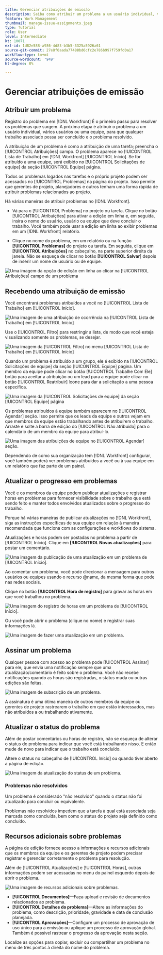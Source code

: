 ```yaml
---
title: Gerenciar atribuições de emissão
description: Saiba como atribuir um problema a um usuário individual, vários usuários ou uma equipe para que o problema seja resolvido.
feature: Work Management
thumbnail: manage-issue-assignments.jpeg
type: Tutorial
role: User
level: Intermediate
kt: 10071
exl-id: 1d82e588-a986-4d83-b3b5-3325a5926a61
source-git-commit: 27e8f0aada77488bd6cfc2e786b997f759fd0a17
workflow-type: tm+mt
source-wordcount: '949'
ht-degree: 0%

---
```


# Gerenciar atribuições de emissão

## Atribuir um problema

Registro do problema em [!DNL Workfront] É o primeiro passo para resolver os problemas que surgem. A próxima etapa é atribuir o problema a um usuário individual, vários usuários ou uma equipe, para que qualquer trabalho associado possa ser concluído e o problema resolvido.

A atribuição de um problema é como a atribuição de uma tarefa; preencha o [!UICONTROL Atribuições] campo. O problema aparece no [!UICONTROL Lista de Trabalho] em [!DNL Workfront] [!UICONTROL Início]. Se for atribuído a uma equipe, será exibido no [!UICONTROL Solicitações de equipe] da seção [!UICONTROL Equipe] página.

Todos os problemas logados nas tarefas e o próprio projeto podem ser acessados no [!UICONTROL Problemas] na página do projeto. Isso permite que gerentes de projeto, planejadores e outros tenham uma forma rápida de atribuir problemas relacionados ao projeto.

Há várias maneiras de atribuir problemas no [!DNL Workfront].

* Vá para o [!UICONTROL Problema] no projeto ou tarefa. Clique no botão [!UICONTROL Atribuições] para ativar a edição em linha e, em seguida, insira o nome do usuário, usuário ou equipe que deve concluir o trabalho.
Você também pode usar a edição em linha ao exibir problemas em um [!DNL Workfront] relatório.

* Clique no nome do problema, em um relatório ou na função **[!UICONTROL Problemas]** do projeto ou tarefa. Em seguida, clique em **[!UICONTROL Atribuições]** no cabeçalho, na parte superior direita da janela. Não se esqueça de clicar no botão **[!UICONTROL Salvar]** depois de inserir um nome de usuário ou de equipe.

![Uma imagem da opção de edição em linha ao clicar na [!UICONTROL Atribuições] campo de um problema](assets/04-issue-assign-issue-list-assignments-field.png)

<!--
Learn more graphic and documentation article links
Assign issues
Edit user assignments for multiple issues
-->

## Recebendo uma atribuição de emissão

Você encontrará problemas atribuídos a você no [!UICONTROL Lista de Trabalho] em [!UICONTROL Início].

![Uma imagem de uma atribuição de ocorrência na [!UICONTROL Lista de Trabalho] em [!UICONTROL Início]](assets/05-workfront-home-work-list.png)

Use o [!UICONTROL Filtro] para restringir a lista, de modo que você esteja visualizando somente os problemas, se desejar.

![Uma imagem da [!UICONTROL Filtro] no menu [!UICONTROL Lista de Trabalho] em [!UICONTROL Início]](assets/06-workfront-home-issue-filter.png)

Quando um problema é atribuído a um grupo, ele é exibido na [!UICONTROL Solicitações de equipe] da seção [!UICONTROL Equipe] página. Um membro da equipe pode clicar no botão [!UICONTROL Trabalhe Com Ele] botão para aceitar a atribuição ou um lead para a equipe pode clicar no botão [!UICONTROL Reatribuir] ícone para dar a solicitação a uma pessoa específica.

![Uma imagem da [!UICONTROL Solicitações de equipe] da seção [!UICONTROL Equipe] página](assets/07-team-page-work-on-it.png)

Os problemas atribuídos à equipe também aparecem no [!UICONTROL Agendar] seção. Isso permite que os leads da equipe e outros vejam em que membros da equipe estão trabalhando antes de atribuírem o trabalho. Arraste e solte a barra de edição do [!UICONTROL Não atribuído] para o calendário de um membro da equipe para atribuí-lo.

![Uma imagem das atribuições de equipe no [!UICONTROL Agendar] seção.](assets/08-issue-assignment-team-schedule.png)

Dependendo de como sua organização tem [!DNL Workfront] configurar, você também poderá ver problemas atribuídos a você ou à sua equipe em um relatório que faz parte de um painel.

<!-- Learn more graphic and documentation article links

* Display items in the [!UICONTROL Work List] in the [!UICONTROL Home] area
* Manage work and team requests in the [!UICONTROL Home] area

-->

## Atualizar o progresso em problemas

Você e os membros da equipe podem publicar atualizações e registrar horas em problemas para fornecer visibilidade sobre o trabalho que está sendo feito e manter todos envolvidos atualizados sobre o progresso do trabalho.

Porque há várias maneiras de publicar atualizações no [!DNL Workfront], siga as instruções específicas de sua equipe em relação à maneira recomendada que funciona com as configurações e workflows do sistema.

Atualizações e horas podem ser postadas no problema a partir de [!UICONTROL Início]. Clique em **[!UICONTROL Novas atualizações]** para postar um comentário.

![Uma imagem da publicação de uma atualização em um problema de [!UICONTROL Início].](assets/09-workfront-home-update.png)

Ao comentar um problema, você pode direcionar a mensagem para outros usuários ou equipes usando o recurso @name, da mesma forma que pode nas redes sociais.

Clique no botão **[!UICONTROL Hora de registro]** para gravar as horas em que você trabalhou no problema.

![Uma imagem do registro de horas em um problema de [!UICONTROL Início].](assets/10-workfront-home-log-hours.png)

Ou você pode abrir o problema (clique no nome) e registrar suas informações lá.

![Uma imagem de fazer uma atualização em um problema.](assets/11-update-on-landing-page.png)

## Assinar um problema

Qualquer pessoa com acesso ao problema pode [!UICONTROL Assinar] para ele, que envia uma notificação sempre que uma atualização/comentário é feito sobre o problema. Você não recebe notificações quando as horas são registradas, o status muda ou outras edições são feitas.

![Uma imagem de subscrição de um problema.](assets/12-subscribe-to-an-issue.png)

A assinatura é uma ótima maneira de outros membros da equipe ou gerentes de projeto rastrearem o trabalho em que estão interessados, mas não atribuídos a ou trabalhando ativamente.

<!-- Learn more graphic and link to documentation article

* Update or edit a work item in the Home area

-->

## Atualizar o status do problema

Além de postar comentários ou horas de registro, não se esqueça de alterar o status do problema para indicar que você está trabalhando nisso. E então mude de novo para indicar que o trabalho está concluído.

Altere o status no cabeçalho de [!UICONTROL Início] ou quando tiver aberto a página de edição.

![Uma imagem da atualização do status de um problema.](assets/13-update-issue-status.png)

### Problemas não resolvidos

Um problema é considerado &quot;não resolvido&quot; quando o status não foi atualizado para concluir ou equivalente.

Problemas não resolvidos impedem que a tarefa à qual está associada seja marcada como concluída, bem como o status do projeto seja definido como concluído.

<!-- Learn more graphic and documentation article link

* Mark a work item as done in the Home area

-->

## Recursos adicionais sobre problemas

A página de edição fornece acesso a informações e recursos adicionais que os membros da equipe e os gerentes de projeto podem precisar registrar e gerenciar corretamente o problema para resolução.

Além de [!UICONTROL Atualizações] e [!UICONTROL Horas], outras informações podem ser acessadas no menu do painel esquerdo depois de abrir o problema.

![Uma imagem de recursos adicionais sobre problemas.](assets/14-issue-page-left-panel-menu.png)

* **[!UICONTROL Documentos]**—Faça upload e revisão de documentos relacionados ao problema.
* **[!UICONTROL Detalhes do problema]**—Altere as informações do problema, como descrição, prioridade, gravidade e data de conclusão planejada.
* **[!UICONTROL Aprovações]**—Configure um processo de aprovação de uso único para a emissão ou aplique um processo de aprovação global. Também é possível rastrear o progresso da aprovação nesta seção.

Localize as opções para copiar, excluir ou compartilhar um problema no menu de três pontos à direita do nome do problema.

<!-- Learn more graphic and documentation article links

* Edit issues
* Copy issues
* Share an issue
* Move issues
* Grant access to an issue

-->
